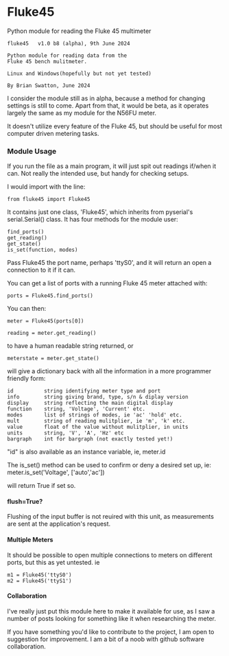 # Fluke45
Python module for reading the Fluke 45 multimeter

    fluke45   v1.0 b8 (alpha), 9th June 2024

    Python module for reading data from the
    Fluke 45 bench mulitmeter.

    Linux and Windows(hopefully but not yet tested)

    By Brian Swatton, June 2024


I consider the module still as in alpha, because a method for
changing settings is still to come. Apart from that, it would be beta,
as it operates largely the same as my module for the N56FU meter.

It doesn't utilize every feature of the Fluke 45, but should be useful
for most computer driven metering tasks.


### Module Usage

If you run the file as a main program, it will just spit out
readings if/when it can. Not really the intended use, but handy
for checking setups.

I would import with the line:

    from fluke45 import Fluke45

It contains just one class, 'Fluke45', which inherits from
pyserial's serial.Serial() class. It has four methods for the
module user:

	find_ports()
	get_reading()
	get_state()
    is_set(function, modes)


Pass Fluke45 the port name, perhaps 'ttyS0', and it will return an
open a connection to it if it can.

You can get a list of ports with a running Fluke 45 meter attached with:

	ports = Fluke45.find_ports()

You can then:

    meter = Fluke45(ports[0])

    reading = meter.get_reading()

to have a human readable string returned, or

    meterstate = meter.get_state()

will give a dictionary back with all the information in a more
programmer friendly form:

    id          string identifying meter type and port
    info        string giving brand, type, s/n & diplay version
    display     string reflecting the main digital display
    function    string, 'Voltage', 'Current' etc.
    modes       list of strings of modes, ie 'ac' 'hold' etc.
    mult        string of reading mulitplier, ie 'm', 'k' etc.
    value       float of the value without mulitplier, in units
    units       string, 'V', 'A', 'Hz' etc
    bargraph    int for bargraph (not exactly tested yet!)

"id" is also available as an instance variable, ie, meter.id

The is_set() method can be used to confirm or deny a desired set up,
ie:
    meter.is_set('Voltage', ['auto','ac'])

will return True if set so.


#### flush=True?

Flushing of the input buffer is not reuired with this unit, as measurements
are sent at the application's request.


#### Multiple Meters

It should be possible to open multiple connections to meters
on different ports, but this as yet untested.  ie

    m1 = Fluke45('ttyS0')
    m2 = Fluke45('ttyS1')


#### Collaboration

I've really just put this module here to make it available for
use, as I saw a number of posts looking for something like it
when researching the meter.

If you have something you'd like to contribute to the project, I
am open to suggestion for improvement. I am a bit of a noob with
github software collaboration.

